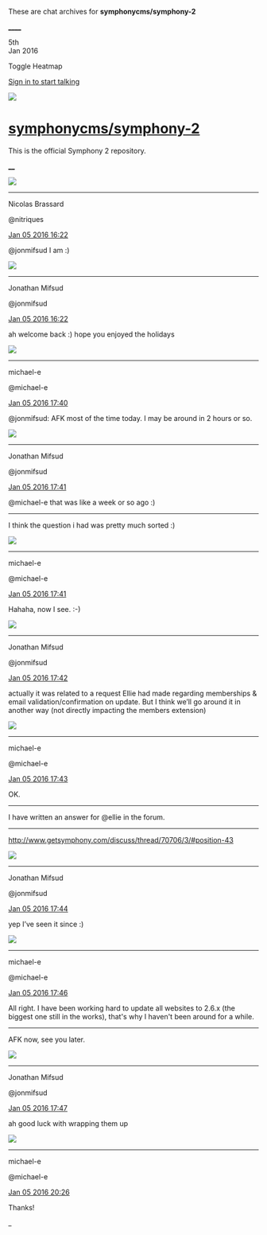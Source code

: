 These are chat archives for **symphonycms/symphony-2**

[__](/symphonycms/symphony-2/archives/2016/01/06)[__](/symphonycms/symphony-2/archives/2016/01/04)

5th  
Jan 2016

Toggle Heatmap

[Sign in to start talking](/login?action=login&button=archive-login)

![](https://avatars-02.gitter.im/group/iv/3/57542c45c43b8c601977197e?s=48)

#  [symphonycms/symphony-2](/symphonycms/symphony-2)

This is the official Symphony 2 repository.

[ __](/orgs/symphonycms/rooms "More symphonycms rooms")

![](https://avatars1.githubusercontent.com/u/771169?v=3&s=30)

____

Nicolas Brassard

@nitriques

[Jan 05 2016
16:22](https://gitter.im/symphonycms/symphony-2?at=568bedc80e1485c45b47b302)

@jonmifsud I am :)

![](https://avatars1.githubusercontent.com/u/859775?v=3&s=30)

____

Jonathan Mifsud

@jonmifsud

[Jan 05 2016
16:22](https://gitter.im/symphonycms/symphony-2?at=568bedde168fd89b246d464e)

ah welcome back :) hope you enjoyed the holidays

![](https://avatars2.githubusercontent.com/u/40072?v=3&s=30)

____

michael-e

@michael-e

[Jan 05 2016
17:40](https://gitter.im/symphonycms/symphony-2?at=568c00060ee564e145a0e970)

@jonmifsud: AFK most of the time today. I may be around in 2 hours or so.

![](https://avatars1.githubusercontent.com/u/859775?v=3&s=30)

____

Jonathan Mifsud

@jonmifsud

[Jan 05 2016
17:41](https://gitter.im/symphonycms/symphony-2?at=568c00310ee564e145a0e979)

@michael-e that was like a week or so ago :)

____

I think the question i had was pretty much sorted :)

![](https://avatars2.githubusercontent.com/u/40072?v=3&s=30)

____

michael-e

@michael-e

[Jan 05 2016
17:41](https://gitter.im/symphonycms/symphony-2?at=568c00551c4d7bfd6864ba51)

Hahaha, now I see. :-)

![](https://avatars1.githubusercontent.com/u/859775?v=3&s=30)

____

Jonathan Mifsud

@jonmifsud

[Jan 05 2016
17:42](https://gitter.im/symphonycms/symphony-2?at=568c00990e1485c45b47b770)

actually it was related to a request Ellie had made regarding memberships &
email validation/confirmation on update. But I think we’ll go around it in
another way (not directly impacting the members extension)

![](https://avatars2.githubusercontent.com/u/40072?v=3&s=30)

____

michael-e

@michael-e

[Jan 05 2016
17:43](https://gitter.im/symphonycms/symphony-2?at=568c00aa2597fafe6870b4d7)

OK.

____

I have written an answer for  @ellie in the forum.

____

<http://www.getsymphony.com/discuss/thread/70706/3/#position-43>

![](https://avatars1.githubusercontent.com/u/859775?v=3&s=30)

____

Jonathan Mifsud

@jonmifsud

[Jan 05 2016
17:44](https://gitter.im/symphonycms/symphony-2?at=568c010f8aafa1e4459c472e)

yep I’ve seen it since :)

![](https://avatars2.githubusercontent.com/u/40072?v=3&s=30)

____

michael-e

@michael-e

[Jan 05 2016
17:46](https://gitter.im/symphonycms/symphony-2?at=568c018b17c2a69e2441456c)

All right. I have been working hard to update all websites to 2.6.x (the
biggest one still in the works), that's why I haven't been around for a while.

____

AFK now, see you later.

![](https://avatars1.githubusercontent.com/u/859775?v=3&s=30)

____

Jonathan Mifsud

@jonmifsud

[Jan 05 2016
17:47](https://gitter.im/symphonycms/symphony-2?at=568c01a62597fafe6870b50e)

ah good luck with wrapping them up

![](https://avatars2.githubusercontent.com/u/40072?v=3&s=30)

____

michael-e

@michael-e

[Jan 05 2016
20:26](https://gitter.im/symphonycms/symphony-2?at=568c26f55dd644c75b6e1418)

Thanks!

_

